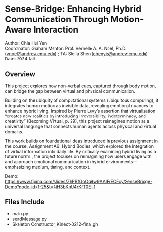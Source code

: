 # Sense-Bridge: Enhancing Hybrid Communication Through Motion-Aware Interaction
Author: Chia Hui Yen  
Coordinator: Graham
Mentor: Prof. Vernelle A. A. Noel, Ph.D. (vnoel@andrew.cmu.edu) ; TA: Stella Shen (chenyis@andrew.cmu.edu)
Date: 2024 fall

## Overview
This project explores how non-verbal cues, captured through body motion, can bridge the gap between virtual and physical communication.  

Building on the ubiquity of computational systems (ubiquitous computing), it integrates human motion as invisible data, revealing emotional nuances to enhance hybrid living. Inspired by Pierre Lévy’s assertion that virtualization “creates new realities by introducing irreversibility, indeterminacy, and creativity” (Becoming Virtual, p. 29), this project reimagines motion as a universal language that connects human agents across physical and virtual domains.  

This work builds on foundational ideas introduced in previous assignment in the course, Assignment A6: Hybrid Bodies, which explored the integration of virtual information into daily life. By critically examining hybrid living as a future norm1 , the project focuses on reimagining how users engage with and approach emotional communication in hybrid environments—emphasizing medium, timing, and context.  

Demo: https://www.figma.com/slides/ZhPBfGoOq9w9AAIFrECFcy/SenseBridge-Demo?node-id=1-25&t=4iH3bKnU4rKfT0Ej-1 

## Files Include
- main.py
- sendMessage.py
- Skeleton Constructor_Kinect-0212-final.gh
